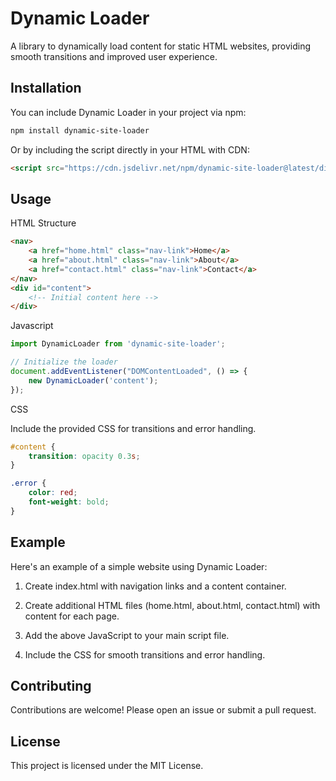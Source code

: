 # Dynamic Loader

A library to dynamically load content for static HTML websites, providing smooth transitions and improved user experience.

## Installation

You can include Dynamic Loader in your project via npm:

```sh
npm install dynamic-site-loader
```

Or by including the script directly in your HTML with CDN:

```html
<script src="https://cdn.jsdelivr.net/npm/dynamic-site-loader@latest/dist/dynamic-loader.min.js"></script>
```
## Usage

HTML Structure
```html
<nav>
    <a href="home.html" class="nav-link">Home</a>
    <a href="about.html" class="nav-link">About</a>
    <a href="contact.html" class="nav-link">Contact</a>
</nav>
<div id="content">
    <!-- Initial content here -->
</div>
```

Javascript
```javascript
import DynamicLoader from 'dynamic-site-loader';

// Initialize the loader
document.addEventListener("DOMContentLoaded", () => {
    new DynamicLoader('content');
});
```

CSS

Include the provided CSS for transitions and error handling.
```css
#content {
    transition: opacity 0.3s;
}

.error {
    color: red;
    font-weight: bold;
}
```

## Example
Here's an example of a simple website using Dynamic Loader:

1. Create index.html with navigation links and a content container.

2. Create additional HTML files (home.html, about.html, contact.html) with content for each page.

3. Add the above JavaScript to your main script file.

4. Include the CSS for smooth transitions and error handling.

## Contributing
Contributions are welcome! Please open an issue or submit a pull request.

## License
This project is licensed under the MIT License.